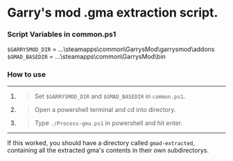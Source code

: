 # Garry's mod .gma extraction script.

### Script Variables in common.ps1

`$GARRYSMOD_DIR` = ...\steamapps\common\GarrysMod\garrysmod\addons \
`$GMAD_BASEDIR` = ...\steamapps\common\GarrysMod\bin


### How to use
___
1) >Set `$GARRYSMOD_DIR` and `$GMAD_BASEDIR` in `common.ps1`.
2) >Open a powershell terminal and cd into directory.
3) >Type `./Process-gma.ps1` in powershell and hit enter.
___
If this worked, you should have a directory called `gmad-extracted`, containing all the extracted gma's contents in their own subdirectorys.
